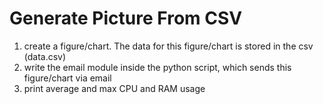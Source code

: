 # Generate Picture From CSV

1. create a figure/chart. The data for this figure/chart is stored in the csv (data.csv)
2. write the email module inside the python script, which sends this figure/chart via email
3. print average and max CPU and RAM usage
